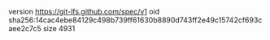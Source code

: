version https://git-lfs.github.com/spec/v1
oid sha256:14cac4ebe84129c498b739ff61630b8890d743ff2e49c15742cf693caee2c7c5
size 4931
